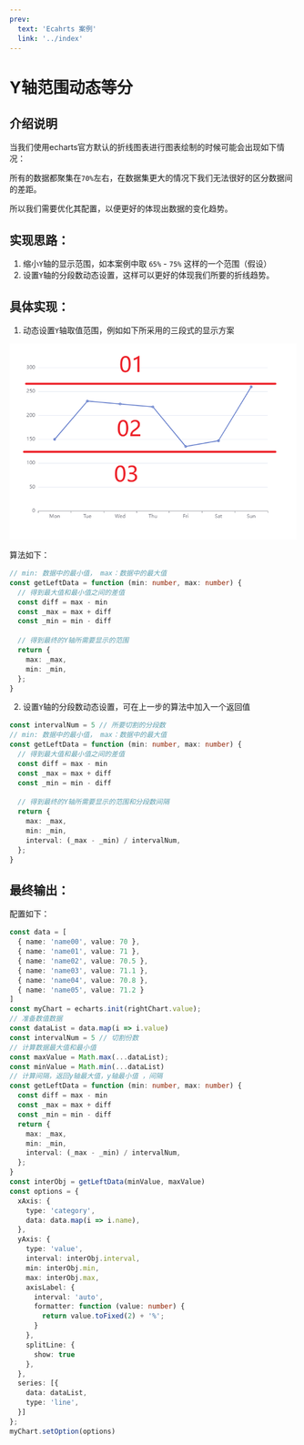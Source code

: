 ```yaml
---
prev:
  text: 'Ecahrts 案例'
  link: '../index'
---
```


# Y轴范围动态等分
## 介绍说明

当我们使用echarts官方默认的折线图表进行图表绘制的时候可能会出现如下情况：
<ClientOnly>
  <dynamicBisection isDefault />
</ClientOnly>

所有的数据都聚集在`70%`左右，在数据集更大的情况下我们无法很好的区分数据间的差距。

所以我们需要优化其配置，以便更好的体现出数据的变化趋势。

## 实现思路：
1. 缩小`Y`轴的显示范围，如本案例中取 `65%` - `75%` 这样的一个范围（假设）
2. 设置`Y`轴的分段数动态设置，这样可以更好的体现我们所要的折线趋势。


## 具体实现：
1. 动态设置`Y`轴取值范围，例如如下所采用的三段式的显示方案

![三段式分区](./dynamicBisection/00.png)

算法如下：
```typescript
// min: 数据中的最小值， max：数据中的最大值
const getLeftData = function (min: number, max: number) {
  // 得到最大值和最小值之间的差值
  const diff = max - min
  const _max = max + diff
  const _min = min - diff

  // 得到最终的Y轴所需要显示的范围
  return {
    max: _max,
    min: _min,
  };
}
```

2. 设置`Y`轴的分段数动态设置，可在上一步的算法中加入一个返回值
```typescript
const intervalNum = 5 // 所要切割的分段数
// min: 数据中的最小值， max：数据中的最大值
const getLeftData = function (min: number, max: number) {
  // 得到最大值和最小值之间的差值
  const diff = max - min
  const _max = max + diff
  const _min = min - diff

  // 得到最终的Y轴所需要显示的范围和分段数间隔
  return {
    max: _max,
    min: _min,
    interval: (_max - _min) / intervalNum,
  };
}
```


## 最终输出：
<ClientOnly>
  <dynamicBisection isSelf />
</ClientOnly>

配置如下：
```typescript
const data = [
  { name: 'name00', value: 70 },
  { name: 'name01', value: 71 },
  { name: 'name02', value: 70.5 },
  { name: 'name03', value: 71.1 },
  { name: 'name04', value: 70.8 },
  { name: 'name05', value: 71.2 }
]
const myChart = echarts.init(rightChart.value);
// 准备数值数据
const dataList = data.map(i => i.value)
const intervalNum = 5 // 切割份数
// 计算数据最大值和最小值
const maxValue = Math.max(...dataList);
const minValue = Math.min(...dataList)
// 计算间隔，返回y轴最大值，y轴最小值 ，间隔
const getLeftData = function (min: number, max: number) {
  const diff = max - min
  const _max = max + diff
  const _min = min - diff
  return {
    max: _max,
    min: _min,
    interval: (_max - _min) / intervalNum,
  };
}
const interObj = getLeftData(minValue, maxValue)
const options = {
  xAxis: {
    type: 'category',
    data: data.map(i => i.name),
  },
  yAxis: {
    type: 'value',
    interval: interObj.interval,
    min: interObj.min,
    max: interObj.max,
    axisLabel: {
      interval: 'auto',
      formatter: function (value: number) {
        return value.toFixed(2) + '%';
      }
    },
    splitLine: {
      show: true
    },
  },
  series: [{
    data: dataList,
    type: 'line',
  }]
};
myChart.setOption(options)
```

<script setup>
import { onMounted, ref } from 'vue';
import dynamicBisection from '../components/dynamicBisection.vue'
</script>
